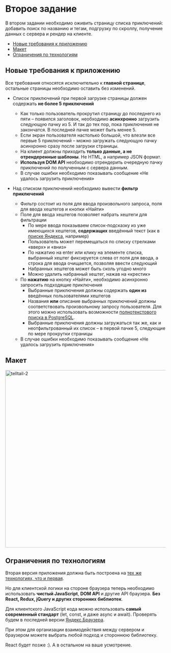 # Второе задание

В втором задании необходимо оживить страницу списка приключений: добавить поиск по названию и тегам, подгрузку по скроллу, получение данных с сервера и рендер на клиенте.

- [Новые требования к приложению](#%D0%BD%D0%BE%D0%B2%D1%8B%D0%B5-%D1%82%D1%80%D0%B5%D0%B1%D0%BE%D0%B2%D0%B0%D0%BD%D0%B8%D1%8F-%D0%BA-%D0%BF%D1%80%D0%B8%D0%BB%D0%BE%D0%B6%D0%B5%D0%BD%D0%B8%D1%8E)
- [Макет](#%D0%BC%D0%B0%D0%BA%D0%B5%D1%82)
- [Ограничения по технологиям](#%D0%BE%D0%B3%D1%80%D0%B0%D0%BD%D0%B8%D1%87%D0%B5%D0%BD%D0%B8%D1%8F-%D0%BF%D0%BE-%D1%82%D0%B5%D1%85%D0%BD%D0%BE%D0%BB%D0%BE%D0%B3%D0%B8%D1%8F%D0%BC)

## Новые требования к приложению

Все требования относятся исключительно к **главной странице**,  
остальные страницы необходимо оставить без изменений.

* Список приключений при первой загрузке страницы должен содержать **не более 5 приключений**
  * Как только пользователь прокрутил страницу до последнего из пяти – появился заголовок, необходимо **асинхронно** загрузить следующую пачку из 5. И так до тех пор, пока приключения не закончатся. В последней пачке может быть менее 5.
  * Если экран пользователя настолько большой, что влезли все первые 5 приключений – можно загружать следующую пачку асинхронно сразу после загрузки страницы.
  * На клиент должны приходить **только данные, а не отрендеренные шаблоны**. Не HTML, а например JSON формат. 
  * **Используя DOM API** необходимо отрендерить очередную пачку приключений по полученным с сервера данным.
  * В случае ошибки необходимо показывать сообщение «Не удалось загрузить приключения»

* Над списком приключений необходимо вывести **фильтр приключений**

  * Фильтр состоит из поля для ввода произвольного запроса, поля для ввода хештегов и кнопки «Найти»
  * Поле для ввода хештегов позволяет набрать хештеги для фильтрации
    * По мере ввода показываем список-подсказку из уже имеющихся хештегов, **содержащих** введённый текст (как в [поиске Яндекса](https://yandex.ru/search/), например)
    * Пользователь может перемещаться по списку стрелками «вверх» и «вниз»
    * По нажатию на enter или клику на элементе списка, выбранный хештег фиксируется слева от поля для ввода, а строка для ввода очищается, позволяя ввести следующий
    * Набранных хештегов может быть сколь угодно много
    * Можно удалить набранный хештег, нажав на «крестик»
  * По **нажатию** на кнопку «Найти», необходимо асинхронно запросить подходящие приключения
    * Выбранные приключения должны содержать **один из** введённых пользователями хештегов
    * Названия **или** описание выбранных приключений должны соответствовать произвольному запросу пользователя. Для этого можно использовать возможности [полнотекстового поиска в PostgreSQL](https://postgrespro.ru/docs/postgresql/9.5/textsearch).
    * Выбранные приключения должны загружаться так же, как и неотфильтрованный их список – в первой пачке 5, следующие по мере прокрутки страницы
  * В случае ошибки необходимо показывать сообщение «Не удалось загрузить приключения»

## Макет

<img width="557" alt="telltail-2" src="https://user-images.githubusercontent.com/4534405/56466054-bdf41100-6424-11e9-9a9a-7c668f5dffb2.png">

## Ограничения по технологиям

Вторая версия приложения должна быть построена на [тех же технологиях, что и первая](https://github.com/urfu-2018/telltail/blob/master/task/part-one.md#%D0%BE%D0%B3%D1%80%D0%B0%D0%BD%D0%B8%D1%87%D0%B5%D0%BD%D0%B8%D1%8F-%D0%BF%D0%BE-%D1%82%D0%B5%D1%85%D0%BD%D0%BE%D0%BB%D0%BE%D0%B3%D0%B8%D1%8F%D0%BC).

Но для клиентской логики на стороне браузера теперь необходимо использовать **чистый JavaScript**, **DOM API** и другие API браузера. **Без React, Redux, jQuery и других сторонних библиотек**. 

Для клиентского JavaScript кода можно использовать **самый современный стандарт** (let, const, и даже async и await). Проверять будем в последней версии [Яндекс.Браузера](https://browser.yandex.ru/).

При этом для организации взаимодействия между сервером и браузером можете выбрать любой подход и стороннюю библиотеку.

React будет позже :). А в остальном на ваше усмотрение.

